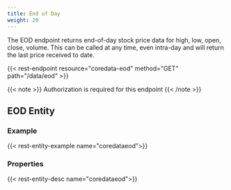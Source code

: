 ```yaml
---
title: End of Day
weight: 20
---
```


The EOD endpoint returns end-of-day stock price data for high, low, open, close, volume. This can be called at any time, even intra-day and 
will return the last price received to date.

{{< rest-endpoint resource="coredata-eod" method="GET" path="/data/eod" >}}

{{< note >}} Authorization is required for this endpoint {{< /note >}}

## EOD Entity

### Example
{{< rest-entity-example name="coredataeod">}}

### Properties
{{< rest-entity-desc name="coredataeod">}}

